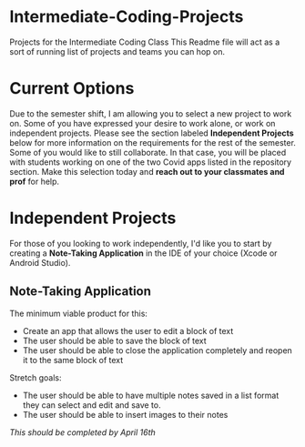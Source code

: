 # Intermediate-Coding-Projects
Projects for the Intermediate Coding Class
This Readme file will act as a sort of running list of projects and teams you can hop on.

# Current Options
Due to the semester shift, I am allowing you to select a new project to work on.
Some of you have expressed your desire to work alone, or work on independent projects.  Please see the section labeled **Independent Projects** below for more information on the requirements for the rest of the semester.
Some of you would like to still collaborate.  In that case, you will be placed with students working on one of the two Covid apps listed in the repository section.  Make this selection today and **reach out to your classmates and prof** for help.

# Independent Projects
For those of you looking to work independently, I'd like you to start by creating a **Note-Taking Application** in the IDE of your choice (Xcode or Android Studio).
## Note-Taking Application
The minimum viable product for this:
- Create an app that allows the user to edit a block of text
- The user should be able to save the block of text
- The user should be able to close the application completely and reopen it to the same block of text  

Stretch goals:  

- The user should be able to have multiple notes saved in a list format they can select and edit and save to.
- The user should be able to insert images to their notes  

*This should be completed by April 16th*  

